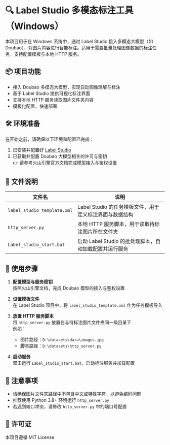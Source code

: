# 🔍 Label Studio 多模态标注工具（Windows）

本项目用于在 Windows 系统中，通过 Label Studio 接入多模态大模型（如 Doubao），对图片内容进行智能标注。适用于需要批量处理图像数据的标注任务，支持配置模板与本地 HTTP 服务。

## 📦 项目功能

- 接入 Doubao 多模态大模型，实现自动图像理解与标注
- 基于 Label Studio 提供可视化标注界面
- 支持本地 HTTP 服务读取图片文件夹内容
- 模板化配置，快速部署

## 🛠️ 环境准备

在开始之前，请确保以下环境和配置已完成：

1. 已安装并配置好 [Label Studio](https://labelstud.io/)
2. 已获取并配置 Doubao 大模型相关的许可与密钥  
   👉 请参考火山引擎官方文档完成模型接入与鉴权设置

## 📁 文件说明

| 文件名                     | 说明                                                                 |
|--------------------------|----------------------------------------------------------------------|
| `label_studio_template.xml` | Label Studio 的任务模板文件，用于定义标注界面与数据结构               |
| `http_server.py`           | 本地 HTTP 服务脚本，用于读取待标注图片所在文件夹                      |
| `Label_studio_start.bat`   | 启动 Label Studio 的批处理脚本，自动加载配置并运行服务                |

## 🚀 使用步骤

1. **配置模型与服务密钥**  
   按照火山引擎文档，完成 Doubao 模型的接入与鉴权设置

2. **设置模板文件**  
   在 Label Studio 项目中，将 `label_studio_template.xml` 作为任务模板导入

3. **放置 HTTP 服务脚本**  
   将 `http_server.py` 放置在与待标注图片文件夹同一级目录下  
   例如：  
   - 图片路径：`D:\datasets\data\images.jpg`  
   - 脚本路径：`D:\datasets\http_server.py`

4. **启动服务**  
   双击运行 `Label_studio_start.bat`，启动标注服务并加载配置

## 📌 注意事项

- 请确保图片文件夹路径中不包含中文或特殊字符，以避免编码问题
- 推荐使用 Python 3.8+ 环境运行 `http_server.py`
- 若遇到端口冲突，请修改 `http_server.py` 中的端口号配置

## 📄 许可证

本项目遵循 MIT License
